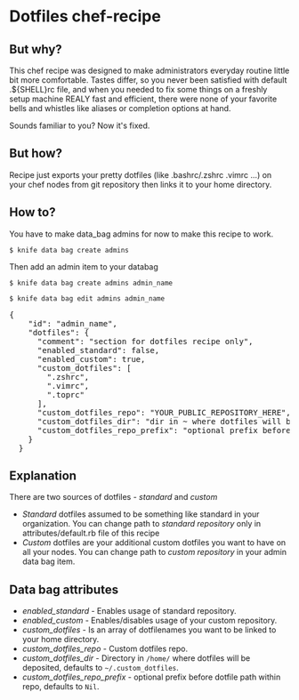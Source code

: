 Dotfiles chef-recipe
====================

But why?
--------

This chef recipe was designed to make administrators everyday routine little bit more comfortable.
Tastes differ, so you never been satisfied with default .${SHELL}rc file, and when you needed to fix some things on
a freshly setup machine REALY fast and efficient, there were none of your favorite bells and whistles like aliases
or completion options at hand.

Sounds familiar to you? Now it's fixed.

But how?
--------

Recipe just exports your pretty dotfiles (like .bashrc/.zshrc .vimrc ...) on your chef nodes from git repository
then links it to your home directory.

How to?
-------

You have to make data_bag admins for now to make this recipe to work.

  `$ knife data bag create admins`

Then add an admin item to your databag

  `$ knife data bag create admins admin_name`

  `$ knife data bag edit admins admin_name`

  <pre>{
    "id": "admin_name",
    "dotfiles": {
      "comment": "section for dotfiles recipe only",
      "enabled_standard": false,
      "enabled_custom": true,
      "custom_dotfiles": [
        ".zshrc",
        ".vimrc",
        ".toprc"
      ],
      "custom_dotfiles_repo": "YOUR_PUBLIC_REPOSITORY_HERE",
      "custom_dotfiles_dir": "dir in ~ where dotfiles will be deposited, default ~/.custom_dotfiles",
      "custom_dotfiles_repo_prefix": "optional prefix before dotfiles in repo, default Nil"
    }
  }</pre>

Explanation
-----------

There are two sources of dotfiles - *standard* and *custom*
* *Standard* dotfiles assumed to be something like standard in your organization.
You can change path to *standard repository* only in attributes/default.rb file of this recipe
* *Custom* dotfiles are your additional custom dotfiles you want to have on all your nodes.
You can change path to *custom repository* in your admin data bag item.

Data bag attributes
-------------------

* *enabled_standard* - Enables usage of standard repository.
* *enabled_custom* - Enables/disables usage of your custom repository.
* *custom_dotfiles* - Is an array of dotfilenames you want to be linked to your home directory.
* *custom_dotfiles_repo* - Custom dotfiles repo.
* *custom_dotfiles_dir* - Directory in `/home/` where dotfiles will be deposited, defaults to `~/.custom_dotfiles`.
* *custom_dotfiles_repo_prefix* - optional prefix before dotfile path within repo, defaults to `Nil`.
